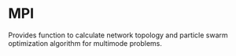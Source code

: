 # MPI
Provides function to calculate network topology and particle swarm optimization algorithm for multimode problems.
